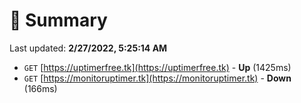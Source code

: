 # 📖 Summary
Last updated: **2/27/2022, 5:25:14 AM**

- `GET` [https://uptimerfree.tk](https://uptimerfree.tk) - **Up** (1425ms)
- `GET` [https://monitoruptimer.tk](https://monitoruptimer.tk) - **Down** (166ms)
